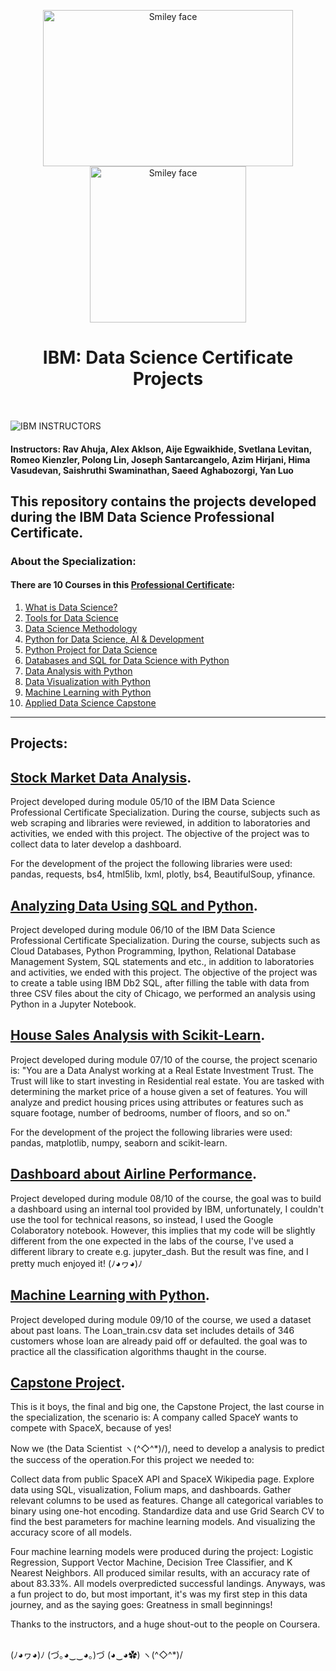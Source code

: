 <p align="center">
  <a href="https://github.com/marcoshsq/IBM_Data_Science_Certificate_Projects">
    <img src="https://i.imgur.com/YCFnjvg.png" alt="Smiley face" height="250" width="400"> <img src="https://images.credly.com/images/28944969-813a-43b9-944f-7910111ce764/Professional_Certificate_-_Data_Science.png" alt="Smiley face" height="250" width="250">
  </a>
</p>
  <h1 align="center">IBM: Data Science Certificate Projects</h1>
</div>
<br>

![IBM](http://i.imgur.com/Qktqnu1.png) INSTRUCTORS
#### Instructors: Rav Ahuja, Alex Aklson, Aije Egwaikhide, Svetlana Levitan, Romeo Kienzler, Polong Lin, Joseph Santarcangelo, Azim Hirjani, Hima Vasudevan, Saishruthi Swaminathan, Saeed Aghabozorgi, Yan Luo 

##

## This repository contains the projects developed during the IBM Data Science Professional Certificate.

### About the Specialization:

#### There are 10 Courses in this [Professional Certificate](https://www.coursera.org/professional-certificates/ibm-data-science):

01. [What is Data Science?](https://www.coursera.org/learn/what-is-datascience?specialization=ibm-data-science)
02. [Tools for Data Science](https://www.coursera.org/learn/open-source-tools-for-data-science?specialization=ibm-data-science)
03. [Data Science Methodology](https://www.coursera.org/learn/data-science-methodology?specialization=ibm-data-science)
04. [Python for Data Science, AI & Development](https://www.coursera.org/learn/python-for-applied-data-science-ai?specialization=ibm-data-science)
05. [Python Project for Data Science](https://www.coursera.org/learn/python-project-for-data-science?specialization=ibm-data-science)
06. [Databases and SQL for Data Science with Python](https://www.coursera.org/learn/sql-data-science?specialization=ibm-data-science)
07. [Data Analysis with Python](https://www.coursera.org/learn/data-analysis-with-python?specialization=ibm-data-science)
08. [Data Visualization with Python](https://www.coursera.org/learn/python-for-data-visualization?specialization=ibm-data-science)
09. [Machine Learning with Python](https://www.coursera.org/learn/machine-learning-with-python?specialization=ibm-data-science)
10. [Applied Data Science Capstone](https://www.coursera.org/learn/applied-data-science-capstone?specialization=ibm-data-science)

---

## Projects:

## [Stock Market Data Analysis](https://github.com/marcoshsq/Stocks_Market_Data_Analysis/tree/main/01%20-%20Extracting%20and%20Visualizing%20Stock%20Data).

Project developed during module 05/10 of the IBM Data Science Professional Certificate Specialization. During the course, subjects such as web scraping and libraries were reviewed, in addition to laboratories and activities, we ended with this project. The objective of the project was to collect data to later develop a dashboard. 

For the development of the project the following libraries were used: pandas, requests, bs4, html5lib, lxml, plotly, bs4, BeautifulSoup, yfinance.

## [Analyzing Data Using SQL and Python](https://github.com/marcoshsq/IBM_Data_Science_Certificate_Projects/tree/main/02%20-%20Analyzing%20Data%20Using%20SQL%20and%20Python).

Project developed during module 06/10 of the IBM Data Science Professional Certificate Specialization. During the course, subjects such as Cloud Databases, Python Programming, Ipython, Relational Database Management System, SQL statements and etc., in addition to laboratories and activities, we ended with this project. The objective of the project was to create a table using IBM Db2 SQL, after filling the table with data from three CSV files about the city of Chicago, we performed an analysis using Python in a Jupyter Notebook.

## [House Sales Analysis with Scikit-Learn](https://github.com/marcoshsq/IBM_Data_Science_Certificate_Projects/tree/main/03%20-%20House%20Sales%20Analysis%20with%20Scikit-Learn).

Project developed during module 07/10 of the course, the project scenario is: "You are a Data Analyst working at a Real Estate Investment Trust. The Trust will like to start investing in Residential real estate. You are tasked with determining the market price of a house given a set of features. You will analyze and predict housing prices using attributes or features such as square footage, number of bedrooms, number of floors, and so on."

For the development of the project the following libraries were used: pandas, matplotlib, numpy, seaborn and scikit-learn.

## [Dashboard about Airline Performance](https://github.com/marcoshsq/IBM_Data_Science_Certificate_Projects/tree/main/04%20-%20Development%20of%20a%20Dashboard%20about%20Airline%20Performance).

Project developed during module 08/10 of the course, the goal was to build a dashboard using an internal tool provided by IBM, unfortunately, I couldn't use the tool for technical reasons, so instead, I used the Google Colaboratory notebook. However, this implies that my code will be slightly different from the one expected in the labs of the course, I've used a different library to create e.g. jupyter_dash. But the result was fine, and I pretty much enjoyed it! (ﾉ◕ヮ◕)ﾉ

## [Machine Learning with Python](https://github.com/marcoshsq/IBM_Data_Science_Certificate_Projects/tree/main/05%20-%20Machine%20Learning%20with%20Python).

Project developed during module 09/10 of the course, we used a dataset about past loans. The Loan_train.csv data set includes details of 346 customers whose loan are already paid off or defaulted. the goal was to practice all the classification algorithms thaught in the course. 

## [Capstone Project](https://github.com/marcoshsq/IBM_Data_Science_Certificate_Projects/tree/main/06%20-%20Capstone%20Project).

This is it boys, the final and big one, the Capstone Project, the last course in the specialization, the scenario is: A company called SpaceY wants to compete with SpaceX, because of yes!

Now we (the Data Scientist ヽ(^◇^*)/), need to develop a analysis to predict the success of the operation.For this project we needed to:

Collect data from public SpaceX API and SpaceX Wikipedia page. Explore data using SQL,  visualization, Folium maps, and dashboards. Gather relevant columns to be used as features. Change all categorical variables to binary using one-hot encoding.  Standardize data and use Grid Search CV to find the best parameters for machine learning models. And visualizing the accuracy score of all models.

Four machine learning models were produced during the project: Logistic Regression, Support Vector Machine, Decision Tree Classifier, and K Nearest Neighbors. All produced similar results, with an accuracy rate of about 83.33%. All models overpredicted successful landings. Anyways, was a fun project to do, but most important, it's was my first step in this data journey, and as the saying goes: Greatness in small beginnings! 

Thanks to the instructors, and a huge shout-out to the people on Coursera.

##

(ﾉ◕ヮ◕)ﾉ (づ｡◕‿‿◕｡)づ (◕‿◕✿) ヽ(^◇^*)/
